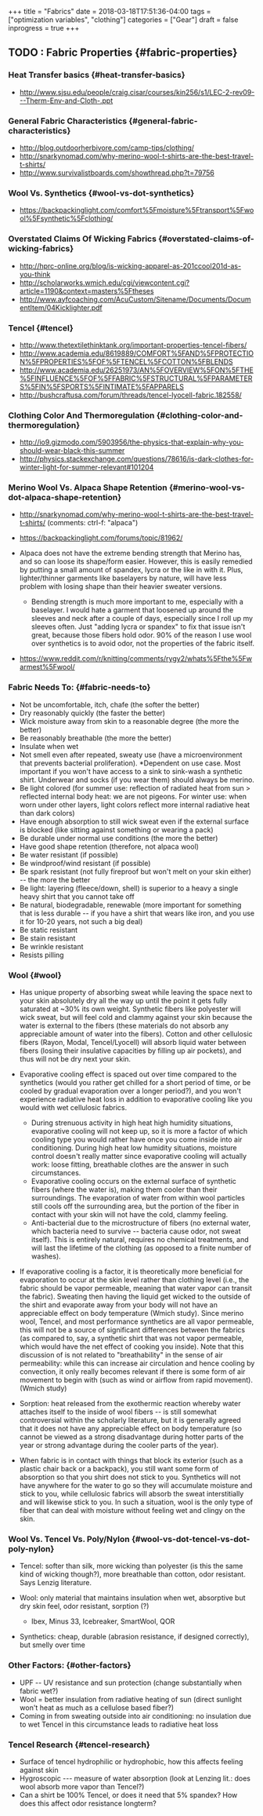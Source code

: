 +++
title = "Fabrics"
date = 2018-03-18T17:51:36-04:00
tags = ["optimization variables", "clothing"]
categories = ["Gear"]
draft = false
inprogress = true
+++

## <span class="org-todo todo TODO">TODO</span> : Fabric Properties {#fabric-properties}


### Heat Transfer basics {#heat-transfer-basics}

-   <http://www.sjsu.edu/people/craig.cisar/courses/kin256/s1/LEC-2-rev09---Therm-Env-and-Cloth-.ppt>


### General Fabric Characteristics {#general-fabric-characteristics}

-   <http://blog.outdoorherbivore.com/camp-tips/clothing/>
-   <http://snarkynomad.com/why-merino-wool-t-shirts-are-the-best-travel-t-shirts/>
-   <http://www.survivalistboards.com/showthread.php?t=79756>


### Wool Vs. Synthetics {#wool-vs-dot-synthetics}

-   <https://backpackinglight.com/comfort%5Fmoisture%5Ftransport%5Fwool%5Fsynthetic%5Fclothing/>


### Overstated Claims Of Wicking Fabrics {#overstated-claims-of-wicking-fabrics}

-   <http://hprc-online.org/blog/is-wicking-apparel-as-201ccool201d-as-you-think>
-   <http://scholarworks.wmich.edu/cgi/viewcontent.cgi?article=1190&context=masters%5Ftheses>
-   <http://www.ayfcoaching.com/AcuCustom/Sitename/Documents/DocumentItem/04Kicklighter.pdf>


### Tencel {#tencel}

-   <http://www.thetextilethinktank.org/important-properties-tencel-fibers/>
-   <http://www.academia.edu/8619889/COMFORT%5FAND%5FPROTECTION%5FPROPERTIES%5FOF%5FTENCEL%5FCOTTON%5FBLENDS>
-   <http://www.academia.edu/26251973/AN%5FOVERVIEW%5FON%5FTHE%5FINFLUENCE%5FOF%5FFABRIC%5FSTRUCTURAL%5FPARAMETERS%5FIN%5FSPORTS%5FINTIMATE%5FAPPARELS>
-   <http://bushcraftusa.com/forum/threads/tencel-lyocell-fabric.182558/>


### Clothing Color And Thermoregulation {#clothing-color-and-thermoregulation}

-   <http://io9.gizmodo.com/5903956/the-physics-that-explain-why-you-should-wear-black-this-summer>
-   <http://physics.stackexchange.com/questions/78616/is-dark-clothes-for-winter-light-for-summer-relevant#101204>


### Merino Wool Vs. Alpaca Shape Retention {#merino-wool-vs-dot-alpaca-shape-retention}

-   <http://snarkynomad.com/why-merino-wool-t-shirts-are-the-best-travel-t-shirts/> (comments: ctrl-f: "alpaca")
-   <https://backpackinglight.com/forums/topic/81962/>
-   Alpaca does not have the extreme bending strength that Merino has, and so can loose its shape/form easier. However, this is easily remedied by putting a small amount of spandex, lycra or the like in with it. Plus, lighter/thinner garments like baselayers by nature, will have less problem with losing shape than their heavier sweater versions.
    -   Bending strength is much more important to me, especially with a baselayer. I would hate a garment that loosened up around the sleeves and neck after a couple of days, especially since I roll up my sleeves often. Just "adding lycra or spandex" to fix that issue isn't great, because those fibers hold odor. 90% of the reason I use wool over synthetics is to avoid odor, not the properties of the fabric itself.

-   <https://www.reddit.com/r/knitting/comments/rygy2/whats%5Fthe%5Fwarmest%5Fwool/>


### Fabric Needs To: {#fabric-needs-to}

-   Not be uncomfortable, itch, chafe (the softer the better)
-   Dry reasonably quickly (the faster the better)
-   Wick moisture away from skin to a reasonable degree (the more the better)
-   Be reasonably breathable (the more the better)
-   Insulate when wet
-   Not smell even after repeated, sweaty use (have a microenvironment that prevents bacterial proliferation). \*Dependent on use case. Most important if you won't have access to a sink to sink-wash a synthetic shirt. Underwear and socks (if you wear them) should always be merino.
-   Be light colored (for summer use: reflection of radiated heat from sun > reflected internal body heat: we are not pigeons. For winter use: when worn under other layers, light colors reflect more internal radiative heat than dark colors)
-   Have enough absorption to still wick sweat even if the external surface is blocked (like sitting against something or wearing a pack)
-   Be durable under normal use conditions (the more the better)
-   Have good shape retention (therefore, not alpaca wool)
-   Be water resistant (if possible)
-   Be windproof/wind resistant (if possible)
-   Be spark resistant (not fully fireproof but won't melt on your skin either) -- the more the better
-   Be light: layering (fleece/down, shell) is superior to a heavy a single heavy shirt that you cannot take off
-   Be natural, biodegradable, renewable (more important for something that is less durable -- if you have a shirt that wears like iron, and you use it for 10-20 years, not such a big deal)
-   Be static resistant
-   Be stain resistant
-   Be wrinkle resistant
-   Resists pilling


### Wool {#wool}

-   Has unique property of absorbing sweat while leaving the space next to your skin absolutely dry all the way up until the point it gets fully saturated at ~30% its own weight. Synthetic fibers like polyester will wick sweat, but will feel cold and clammy against your skin because the water is external to the fibers (these materials do not absorb any appreciable amount of water into the fibers). Cotton and other cellulosic fibers (Rayon, Modal, Tencel/Lyocell) will absorb liquid water between fibers (losing their insulative capacities by filling up air pockets), and thus will not be dry next your skin.
-   Evaporative cooling effect is spaced out over time compared to the synthetics (would you rather get chilled for a short period of time, or be cooled by gradual evaporation over a longer period?), and you won't experience radiative heat loss in addition to evaporative cooling like you would with wet cellulosic fabrics.
    -   During strenuous activity in high heat high humidity situations, evaporative cooling will not keep up, so it is more a factor of which cooling type you would rather have once you come inside into air conditioning. During high heat low humidity situations, moisture control doesn't really matter since evaporative cooling will actually work: loose fitting, breathable clothes are the answer in such circumstances.
    -   Evaporative cooling occurs on the external surface of synthetic fibers (where the water is), making them cooler than their surroundings. The evaporation of water from within wool particles still cools off the surrounding area, but the portion of the fiber in contact with your skin will not have the cold, clammy feeling.
    -   Anti-bacterial due to the microstructure of fibers (no external water, which bacteria need to survive -- bacteria cause odor, not sweat itself). This is entirely natural, requires no chemical treatments, and will last the lifetime of the clothing (as opposed to a finite number of washes).

-   If evaporative cooling is a factor, it is theoretically more beneficial for evaporation to occur at the skin level rather than clothing level (i.e., the fabric should be vapor permeable, meaning that water vapor can transit the fabric). Sweating then having the liquid get wicked to the outside of the shirt and evaporate away from your body will not have an appreciable effect on body temperature (Wmich study). Since merino wool, Tencel, and most performance synthetics are all vapor permeable, this will not be a source of significant differences between the fabrics (as compared to, say, a synthetic shirt that was not vapor permeable, which would have the net effect of cooking you inside). Note that this discussion of is not related to "breathability" in the sense of air permeability: while this can increase air circulation and hence cooling by convection, it only really becomes relevant if there is some form of air movement to begin with (such as wind or airflow from rapid movement). (Wmich study)
-   Sorption: heat released from the exothermic reaction whereby water attaches itself to the inside of wool fibers -- is still somewhat controversial within the scholarly literature, but it is generally agreed that it does not have any appreciable effect on body temperature (so cannot be viewed as a strong disadvantage during hotter parts of the year or strong advantage during the cooler parts of the year).
-   When fabric is in contact with things that block its exterior (such as a plastic chair back or a backpack), you still want some form of absorption so that you shirt does not stick to you. Synthetics will not have anywhere for the water to go so they will accumulate moisture and stick to you, while cellulosic fabrics will absorb the sweat interstitially and will likewise stick to you. In such a situation, wool is the only type of fiber that can deal with moisture without feeling wet and clingy on the skin.


### Wool Vs. Tencel Vs. Poly/Nylon {#wool-vs-dot-tencel-vs-dot-poly-nylon}

-   Tencel: softer than silk, more wicking than polyester (is this the same kind of wicking though?), more breathable than cotton, odor resistant. Says Lenzig literature.
-   Wool: only material that maintains insulation when wet, absorptive but dry skin feel, odor resistant, sorption (?)
    -   Ibex, Minus 33, Icebreaker, SmartWool, QOR

-   Synthetics: cheap, durable (abrasion resistance, if designed correctly), but smelly over time


### Other Factors: {#other-factors}

-   UPF -- UV resistance and sun protection (change substantially when fabric wet?)
-   Wool = better insulation from radiative heating of sun (direct sunlight won't heat as much as a cellulose based fiber?)
-   Coming in from sweating outside into air conditioning: no insulation due to wet Tencel in this circumstance leads to radiative heat loss


### Tencel Research {#tencel-research}

-   Surface of tencel hydrophilic or hydrophobic, how this affects feeling against skin
-   Hygroscopic --- measure of water absorption (look at Lenzing lit.: does wool absorb more vapor than Tencel?)
-   Can a shirt be 100% Tencel, or does it need that 5% spandex? How does this affect odor resistance longterm?
